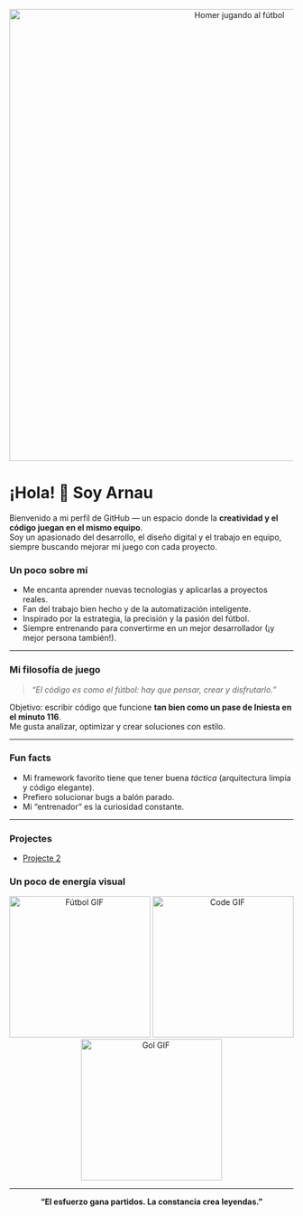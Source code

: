 <p align="center">
  <img src="https://blogger.googleusercontent.com/img/b/R29vZ2xl/AVvXsEgs9PLw23nG9HMxz6-fdvbpTbo0e7fvzfXCSZGgQUjenotcIS2q0mb1JsXfehXfwpuA4qsqeSMHOuzCKnZkqVxVg1Oilm3UgoXKnayrWGdTm7ttv2LddDgTpQdtrMzgVA2DEmJBp9N6HX6L/s1600/Soccer+Homer.gif" width="800" alt="Homer jugando al fútbol" />
</p>

# ¡Hola! 👋 Soy Arnau 

Bienvenido a mi perfil de GitHub — un espacio donde la **creatividad y el código juegan en el mismo equipo**.  
Soy un apasionado del desarrollo, el diseño digital y el trabajo en equipo, siempre buscando mejorar mi juego con cada proyecto. 



### Un poco sobre mí

-  Me encanta aprender nuevas tecnologías y aplicarlas a proyectos reales.  
-  Fan del trabajo bien hecho y de la automatización inteligente.  
-  Inspirado por la estrategia, la precisión y la pasión del fútbol.  
-  Siempre entrenando para convertirme en un mejor desarrollador (¡y mejor persona también!).

---

### Mi filosofía de juego

> *“El código es como el fútbol: hay que pensar, crear y disfrutarlo.”*

 Objetivo: escribir código que funcione **tan bien como un pase de Iniesta en el minuto 116**.  
 Me gusta analizar, optimizar y crear soluciones con estilo.  

---

### Fun facts
-  Mi framework favorito tiene que tener buena *táctica* (arquitectura limpia y código elegante).  
-  Prefiero solucionar bugs a balón parado.  
-  Mi “entrenador” es la curiosidad constante.  

---
### Projectes
- [Projecte 2](Projecte02)

### Un poco de energía visual

<p align="center">
  <img src="https://media.giphy.com/media/xT9IgG50Fb7Mi0prBC/giphy.gif" width="250" alt="Fútbol GIF" />
  <img src="https://media.giphy.com/media/26xBukhU9m3xYF5Xi/giphy.gif" width="250" alt="Code GIF" />
  <img src="https://media.giphy.com/media/l1J9EdzfOSgfyueLm/giphy.gif" width="250" alt="Gol GIF" />
</p>

---

<p align="center">
  <b> “El esfuerzo gana partidos. La constancia crea leyendas.” </b>
</p>

